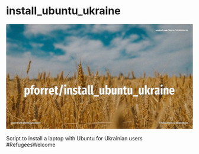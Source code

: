 # install_ubuntu_ukraine

![pforret/install_ubuntu_ukraine](assets/unsplash.ukraine.jpg)

Script to install a laptop with Ubuntu for Ukrainian users #RefugeesWelcome

